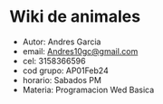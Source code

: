 # Wiki de animales

- Autor: Andres Garcia
- email: Andres10gc@gmail.com
- cel: 3158366596
- cod grupo: AP01Feb24
- horario: Sabados PM
- Materia: Programacion Wed Basica
